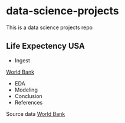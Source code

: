# data-science-projects
This is a data science projects repo

## Life Expectency USA

* Ingest

[World Bank](https://data.worldbank.org/indicator/SP.DYN.LE00.IN)
  
* EDA
* Modeling
* Conclusion
* References

Source data [World Bank](https://data.worldbank.org/indicator/SP.DYN.LE00.IN)
